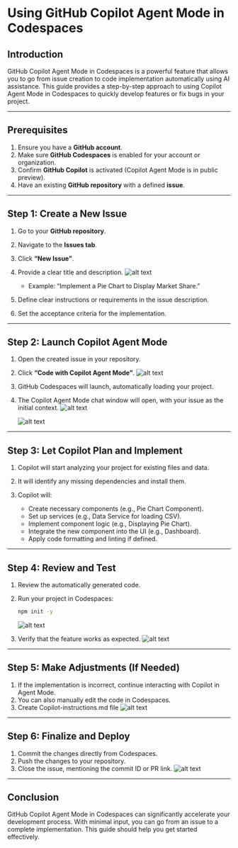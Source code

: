 # **Using GitHub Copilot Agent Mode in Codespaces**

## **Introduction**

GitHub Copilot Agent Mode in Codespaces is a powerful feature that allows you to go from issue creation to code implementation automatically using AI assistance. This guide provides a step-by-step approach to using Copilot Agent Mode in Codespaces to quickly develop features or fix bugs in your project.

---

## **Prerequisites**

1. Ensure you have a **GitHub account**.
2. Make sure **GitHub Codespaces** is enabled for your account or organization.
3. Confirm **GitHub Copilot** is activated (Copilot Agent Mode is in public preview).
4. Have an existing **GitHub repository** with a defined **issue**.

---

## **Step 1: Create a New Issue**

1. Go to your **GitHub repository**.
2. Navigate to the **Issues tab**.
3. Click **“New Issue”**.
4. Provide a clear title and description.
   ![alt text](../images/img45.png)

   * Example: “Implement a Pie Chart to Display Market Share.”

5. Define clear instructions or requirements in the issue description.
6. Set the acceptance criteria for the implementation.

---

## **Step 2: Launch Copilot Agent Mode**

1. Open the created issue in your repository.
2. Click **“Code with Copilot Agent Mode”**.
   ![alt text](../images/img46.png)
3. GitHub Codespaces will launch, automatically loading your project.
4. The Copilot Agent Mode chat window will open, with your issue as the initial context.
   ![alt text](../images/img47.png)

   ![alt text](../images/img48.png)
   
---

## **Step 3: Let Copilot Plan and Implement**

1. Copilot will start analyzing your project for existing files and data.
2. It will identify any missing dependencies and install them.
3. Copilot will:
    
   * Create necessary components (e.g., Pie Chart Component).
   * Set up services (e.g., Data Service for loading CSV).
   * Implement component logic (e.g., Displaying Pie Chart).
   * Integrate the new component into the UI (e.g., Dashboard).
   * Apply code formatting and linting if defined.

---

## **Step 4: Review and Test**

1. Review the automatically generated code.
2. Run your project in Codespaces:

   ```bash
   npm init -y
   ```
   ![alt text](../images/img50.png)

3. Verify that the feature works as expected.
   ![alt text](../images/img49.png)
---

## **Step 5: Make Adjustments (If Needed)**

1. If the implementation is incorrect, continue interacting with Copilot in Agent Mode.
2. You can also manually edit the code in Codespaces.
3. Create Copilot-instructions.md file
   ![alt text](../images/img52.png)

---

## **Step 6: Finalize and Deploy**

1. Commit the changes directly from Codespaces.
2. Push the changes to your repository.
3. Close the issue, mentioning the commit ID or PR link.
   ![alt text](../images/img51.png)


---

## **Conclusion**

GitHub Copilot Agent Mode in Codespaces can significantly accelerate your development process. With minimal input, you can go from an issue to a complete implementation. This guide should help you get started effectively.

